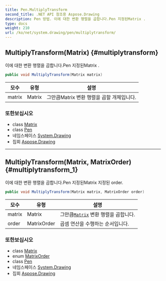 ```yaml
---
title: Pen.MultiplyTransform
second_title: .NET API 참조용 Aspose.Drawing
description: Pen 방법. 이에 대한 변환 행렬을 곱합니다.Pen 지정된Matrix .
type: docs
weight: 210
url: /ko/net/system.drawing/pen/multiplytransform/
---
```

## MultiplyTransform(Matrix) {#multiplytransform}

이에 대한 변환 행렬을 곱합니다.Pen 지정된Matrix .

```csharp
public void MultiplyTransform(Matrix matrix)
```

| 모수 | 유형 | 설명 |
| --- | --- | --- |
| matrix | Matrix | 그만큼Matrix 변환 행렬을 곱할 개체입니다. |

### 또한보십시오

* class [Matrix](../../../system.drawing.drawing2d/matrix/)
* class [Pen](../)
* 네임스페이스 [System.Drawing](../../pen/)
* 집회 [Aspose.Drawing](../../../)

---

## MultiplyTransform(Matrix, MatrixOrder) {#multiplytransform_1}

이에 대한 변환 행렬을 곱합니다.Pen 지정된Matrix 지정된 order.

```csharp
public void MultiplyTransform(Matrix matrix, MatrixOrder order)
```

| 모수 | 유형 | 설명 |
| --- | --- | --- |
| matrix | Matrix | 그만큼[`Matrix`](../../../system.drawing.drawing2d/matrix/) 변환 행렬을 곱합니다. |
| order | MatrixOrder | 곱셈 연산을 수행하는 순서입니다. |

### 또한보십시오

* class [Matrix](../../../system.drawing.drawing2d/matrix/)
* enum [MatrixOrder](../../../system.drawing.drawing2d/matrixorder/)
* class [Pen](../)
* 네임스페이스 [System.Drawing](../../pen/)
* 집회 [Aspose.Drawing](../../../)


